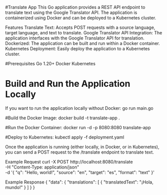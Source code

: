 #Translate App
This Go application provides a REST API endpoint to translate text using the Google Translator API. The application is containerized using Docker and can be deployed to a Kubernetes cluster.

Features
Translate Text: Accepts POST requests with a source language, target language, and text to translate.
Google Translator API Integration: The application interfaces with the Google Translator API for translation.
Dockerized: The application can be built and run within a Docker container.
Kubernetes Deployment: Easily deploy the application to a Kubernetes cluster.


#Prerequisites
Go 1.20+
Docker
Kubernetes 

# Build and Run the Application Locally
If you want to run the application locally without Docker:
go run main.go


#Build the Docker Image:
docker build -t translate-app .

#Run the Docker Container:
docker run -d -p 8080:8080 translate-app

#Deploy to Kubernetes:
kubectl apply -f deployment.yaml

Once the application is running (either locally, in Docker, or in Kubernetes), you can send a POST request to the /translate endpoint to translate text.

Example Request
curl -X POST http://localhost:8080/translate \
-H "Content-Type: application/json" \
-d '{
    "q": "Hello, world!",
    "source": "en",
    "target": "es",
    "format": "text"
}'


Example Response
{
  "data": {
    "translations": [
      {
        "translatedText": "¡Hola, mundo!"
      }
    ]
  }
}
